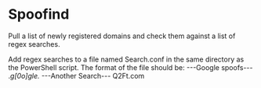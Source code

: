 # Spoofind
Pull a list of newly registered domains and check them against a list of regex searches.

Add regex searches to a file named Search.conf in the same directory as the PowerShell script.
The format of the file should be:
---Google spoofs---
.*g[0o]gle.*
---Another Search---
Q2Ft\.com
